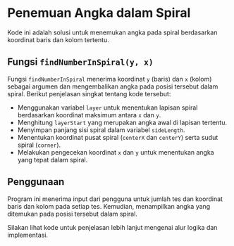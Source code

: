 # Penemuan Angka dalam Spiral

Kode ini adalah solusi untuk menemukan angka pada spiral berdasarkan koordinat baris dan kolom tertentu.

## Fungsi `findNumberInSpiral(y, x)`

Fungsi `findNumberInSpiral` menerima koordinat `y` (baris) dan `x` (kolom) sebagai argumen dan mengembalikan angka pada posisi tersebut dalam spiral. Berikut penjelasan singkat tentang kode tersebut:

- Menggunakan variabel `layer` untuk menentukan lapisan spiral berdasarkan koordinat maksimum antara `x` dan `y`.
- Menghitung `layerStart` yang merupakan angka awal di lapisan tertentu.
- Menyimpan panjang sisi spiral dalam variabel `sideLength`.
- Menentukan koordinat pusat spiral (`centerX` dan `centerY`) serta sudut spiral (`corner`).
- Melakukan pengecekan koordinat `x` dan `y` untuk menentukan angka yang tepat dalam spiral.

## Penggunaan

Program ini menerima input dari pengguna untuk jumlah tes dan koordinat baris dan kolom pada setiap tes. Kemudian, menampilkan angka yang ditemukan pada posisi tersebut dalam spiral.

Silakan lihat kode untuk penjelasan lebih lanjut mengenai alur logika dan implementasi.

